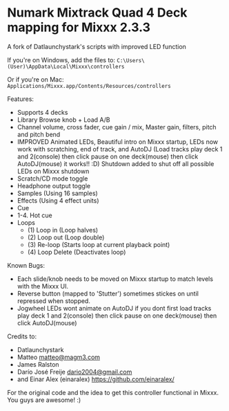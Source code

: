 # Numark Mixtrack Quad 4 Deck mapping for Mixxx 2.3.3
A fork of Datlaunchystark's scripts with improved LED function

If you're on Windows, add the files to:
`C:\Users\(User)\AppData\Local\Mixxx\controllers`

Or if you're on Mac:
`Applications/Mixxx.app/Contents/Resources/controllers`

Features:
  - Supports 4 decks
  - Library Browse knob + Load A/B
  - Channel volume, cross fader, cue gain / mix, Master gain, filters, pitch and pitch bend
  - IMPROVED Animated LEDs, Beautiful intro on Mixxx startup, LEDs now work with scratching, end of track, and AutoDJ 
    (Load tracks play deck 1 and 2(console) then click pause on one deck(mouse) then click AutoDJ(mouse) it works!! :D)
    Shutdown added to shut off all possible LEDs on Mixxx shutdown 
  - Scratch/CD mode toggle
  - Headphone output toggle 
  - Samples (Using 16 samples)
  - Effects (Using 4 effect units)
  - Cue
  - 1-4. Hot cue
  - Loops
    - (1) Loop in (Loop halves)
    - (2) Loop out (Loop double)
    - (3) Re-loop (Starts loop at current playback point)
    - (4) Loop Delete (Deactivates loop)

Known Bugs:
  -	Each slide/knob needs to be moved on Mixxx startup to match levels with the Mixxx UI.
  - Reverse button (mapped to 'Stutter') sometimes stickes on until repressed when stopped.
  - Jogwheel LEDs wont animate on AutoDJ if you dont first load tracks play deck 1 and 2(console) then click pause on one deck(mouse) then click AutoDJ(mouse)

Credits to:
  - Datlaunchystark
  - Matteo <matteo@magm3.com>
  - James Ralston
  - Darío José Freije <dario2004@gmail.com>
  - and Einar Alex (einaralex) https://github.com/einaralex/

For the original code and the idea to get this controller functional in Mixxx.  You guys are awesome! :)
